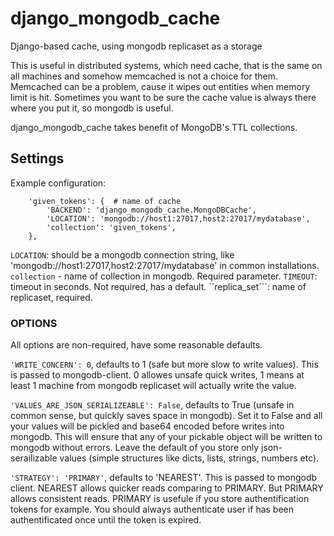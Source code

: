 # django_mongodb_cache
Django-based cache, using mongodb replicaset as a storage

This is useful in distributed systems, which need cache, that is the same on all machines and somehow memcached is not a choice for them. Memcached can be a problem, cause it wipes out entities when memory limit is hit. Sometimes you want to be sure the cache value is always there where you put it, so mongodb is useful. 

django_mongodb_cache takes benefit of MongoDB's TTL collections. 

## Settings 

Example configuration:
```
    'given_tokens': {  # name of cache
        'BACKEND': 'django_mongodb_cache.MongoDBCache',
        'LOCATION': 'mongodb://host1:27017,host2:27017/mydatabase',
        'collection': 'given_tokens',
    },
```

```LOCATION```: should be a mongodb connection string, like 'mongodb://host1:27017,host2:27017/mydatabase' in common installations.
```collection``` - name of collection in mongodb. Required parameter.
```TIMEOUT```: timeout in seconds. Not required, has a default.
``replica_set```: name of replicaset, required.


### OPTIONS

All options are non-required, have some reasonable defaults.

```'WRITE_CONCERN': 0```, defaults to 1 (safe but more slow to write values). This is passed to mongodb-client. 0 allowes unsafe quick writes, 1 means at least 1 machine from mongodb replicaset will actually write the value.

```'VALUES_ARE_JSON_SERIALIZEABLE': False```, defaults to True (unsafe in common sense, but quickly saves space in mongodb). Set it to False and all your values will be pickled and base64 encoded before writes into mongodb. This will ensure that any of your pickable object will be written to mongodb without errors. Leave the default of you store only json-serailizable values (simple structures like dicts, lists, strings, numbers etc).

```'STRATEGY': 'PRIMARY'```, defaults to 'NEAREST'. This is passed to mongodb client. NEAREST allows quicker reads comparing to PRIMARY. But PRIMARY allows consistent reads. PRIMARY is usefule if you store authentification tokens for example. You should always authenticate user if has been authentificated once until the token is expired.


